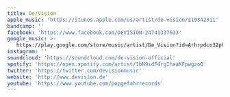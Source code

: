 ```yaml
---
title: De/Vision
apple_music: 'https://itunes.apple.com/us/artist/de-vision/219342311'
bandcamp: ''
facebook: 'https://www.facebook.com/DEVISION-24741337633'
google_music: >-
   https://play.google.com/store/music/artist/De_Vision?id=Arhrpdco32ph7locv2rua52hzey
instagram: ''
soundcloud: 'https://soundcloud.com/de-vision-official'
spotify: 'https://open.spotify.com/artist/1bN9idF4rgIhaaKFpwgzoQ'
twitter: 'https://twitter.com/devisionmusic'
website: 'http://www.devision.de'
youtube: 'https://www.youtube.com/popgefahrrecords'
---
```


